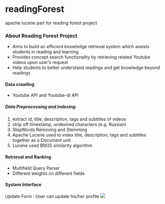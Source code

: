 # readingForest
apache lucene part for reading forest project
### About Reading Forest Project
* Aims to build an efficient knowledge retrieval system which assists students in reading and learning
* Provides concept search functionality by retrieving related Youtube videos upon user’s request
* Help students to better understand readings and get knowledge beyond readings
#### Data crawling
* Youtube API and Youtube-dl API
##### Data Preprocessing and Indexing
1. extract id, title, description, tags and subtitles of videos
2. strip off timestamp, undesired characters (e.g. Russian)
3. StopWords Removing and Stemming
4. Apache Lucene used to index title, description, tags and subtitles together as a Document unit
5. Lucene used BM25 similarity algorithm
#### Retrieval and Ranking
* Multifield Query Parser
* Different weights on different fields

#### System Interface
Update Form : User can update his/her profile ![](screenshots/edit.png)
